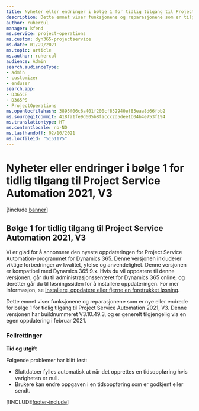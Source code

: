 ```yaml
---
title: Nyheter eller endringer i bølge 1 for tidlig tilgang til Project Service Automation 2021, V3
description: Dette emnet viser funksjonene og reparasjonene som er tilgjengelige i bølge 1 for tidlig tilgang til Project Service Automation 2021, V3.
author: ruhercul
manager: kfend
ms.service: project-operations
ms.custom: dyn365-projectservice
ms.date: 01/29/2021
ms.topic: article
ms.author: ruhercul
audience: Admin
search.audienceType:
- admin
- customizer
- enduser
search.app:
- D365CE
- D365PS
- ProjectOperations
ms.openlocfilehash: 3895f06c6a401f200cf832940ef85eaa8d66fbb2
ms.sourcegitcommit: 418fa1fe9d605b8faccc2d5dee1b04b4e753f194
ms.translationtype: HT
ms.contentlocale: nb-NO
ms.lasthandoff: 02/10/2021
ms.locfileid: "5151175"
---
```

# <a name="whats-new-or-changed-in-project-service-automation-early-access-wave-1-2021-v3"></a>Nyheter eller endringer i bølge 1 for tidlig tilgang til Project Service Automation 2021, V3

[!include [banner](../includes/psa-now-project-operations.md)]

## <a name="project-service-automation-early-access-wave-1-2021-v3"></a>Bølge 1 for tidlig tilgang til Project Service Automation 2021, V3

Vi er glad for å annonsere den nyeste oppdateringen for Project Service Automation-programmet for Dynamics 365. Denne versjonen inkluderer viktige forbedringer av kvalitet, ytelse og anvendelighet. Denne versjonen er kompatibel med Dynamics 365 9.x. Hvis du vil oppdatere til denne versjonen, går du til administrasjonssenteret for Dynamics 365 online, og deretter går du til løsningssiden for å installere oppdateringen. For mer informasjon, se [Installere, oppdatere eller fjerne en foretrukket løsning](https://docs.microsoft.com/power-platform/admin/install-remove-preferred-solution).

Dette emnet viser funksjonene og reparasjonene som er nye eller endrede for bølge 1 for tidlig tilgang til Project Service Automation 2021, V3. Denne versjonen har buildnummeret V3.10.49.3, og er generelt tilgjengelig via en egen oppdatering i februar 2021.


### <a name="bug-fixes"></a>Feilrettinger

**Tid og utgift**

Følgende problemer har blitt løst:

- Sluttdatoer fylles automatisk ut når det opprettes en tidsoppføring hvis varigheten er null.
- Brukere kan endre oppgaven i en tidsoppføring som er godkjent eller sendt.


[!INCLUDE[footer-include](../includes/footer-banner.md)]